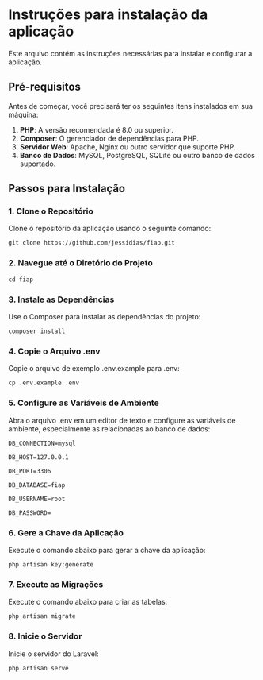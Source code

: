 # Instruções para instalação da aplicação

Este arquivo contém as instruções necessárias para instalar e configurar a aplicação.

## Pré-requisitos

Antes de começar, você precisará ter os seguintes itens instalados em sua máquina:

1. **PHP**: A versão recomendada é 8.0 ou superior.
2. **Composer**: O gerenciador de dependências para PHP.
3. **Servidor Web**: Apache, Nginx ou outro servidor que suporte PHP.
4. **Banco de Dados**: MySQL, PostgreSQL, SQLite ou outro banco de dados suportado.

## Passos para Instalação

### 1. Clone o Repositório

Clone o repositório da aplicação usando o seguinte comando:

`git clone https://github.com/jessidias/fiap.git`


### 2. Navegue até o Diretório do Projeto

`cd fiap`

### 3. Instale as Dependências

Use o Composer para instalar as dependências do projeto:

`composer install`

### 4. Copie o Arquivo .env

Copie o arquivo de exemplo .env.example para .env:

`cp .env.example .env`

### 5. Configure as Variáveis de Ambiente

Abra o arquivo .env em um editor de texto e configure as variáveis de ambiente, especialmente as relacionadas ao banco de dados:

`DB_CONNECTION=mysql`

`DB_HOST=127.0.0.1`

`DB_PORT=3306`

`DB_DATABASE=fiap`

`DB_USERNAME=root`

`DB_PASSWORD=`

### 6. Gere a Chave da Aplicação

Execute o comando abaixo para gerar a chave da aplicação:

`php artisan key:generate`

### 7. Execute as Migrações

Execute o comando abaixo para criar as tabelas:

`php artisan migrate`

### 8. Inicie o Servidor

Inicie o servidor do Laravel:

`php artisan serve`
